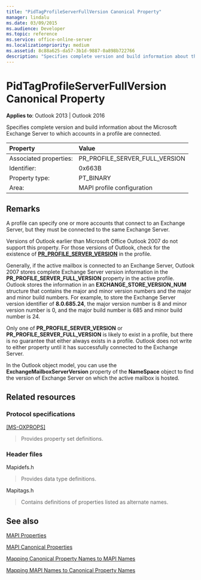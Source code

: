 ```yaml
---
title: "PidTagProfileServerFullVersion Canonical Property" 
manager: lindalu
ms.date: 03/09/2015
ms.audience: Developer
ms.topic: reference
ms.service: office-online-server
ms.localizationpriority: medium
ms.assetid: 8c88a625-da57-3b1d-9887-0a898b722766
description: "Specifies complete version and build information about the Microsoft Exchange Server to which accounts in a profile are connected."
---
```


# PidTagProfileServerFullVersion Canonical Property

**Applies to**: Outlook 2013 | Outlook 2016
  
Specifies complete version and build information about the Microsoft Exchange Server to which accounts in a profile are connected.
  
|Property |Value |
|:-----|:-----|
|Associated properties:  <br/> |PR_PROFILE_SERVER_FULL_VERSION  <br/> |
|Identifier:  <br/> |0x663B  <br/> |
|Property type:  <br/> |PT_BINARY  <br/> |
|Area:  <br/> |MAPI profile configuration  <br/> |

## Remarks

A profile can specify one or more accounts that connect to an Exchange Server, but they must be connected to the same Exchange Server.
  
Versions of Outlook earlier than Microsoft Office Outlook 2007 do not support this property. For those versions of Outlook, check for the existence of **[PR_PROFILE_SERVER_VERSION](pidtagprofileserverversion-canonical-property.md)** in the profile.
  
Generally, if the active mailbox is connected to an Exchange Server, Outlook 2007 stores complete Exchange Server version information in the **PR_PROFILE_SERVER_FULL_VERSION** property in the active profile. Outlook stores the information in an **EXCHANGE_STORE_VERSION_NUM** structure that contains the major and minor version numbers and the major and minor build numbers. For example, to store the Exchange Server version identifier of **8.0.685.24**, the major version number is 8 and minor version number is 0, and the major build number is 685 and minor build number is 24.
  
Only one of **PR_PROFILE_SERVER_VERSION** or **PR_PROFILE_SERVER_FULL_VERSION** is likely to exist in a profile, but there is no guarantee that either always exists in a profile. Outlook does not write to either property until it has successfully connected to the Exchange Server.
  
In the Outlook object model, you can use the **ExchangeMailboxServerVersion** property of the **NameSpace** object to find the version of Exchange Server on which the active mailbox is hosted.
  
## Related resources

### Protocol specifications

[[MS-OXPROPS]](https://msdn.microsoft.com/library/f6ab1613-aefe-447d-a49c-18217230b148%28Office.15%29.aspx)
  
> Provides property set definitions.

### Header files

Mapidefs.h
  
> Provides data type definitions.

Mapitags.h
  
> Contains definitions of properties listed as alternate names.

## See also

[MAPI Properties](mapi-properties.md)
  
[MAPI Canonical Properties](mapi-canonical-properties.md)
  
[Mapping Canonical Property Names to MAPI Names](mapping-canonical-property-names-to-mapi-names.md)
  
[Mapping MAPI Names to Canonical Property Names](mapping-mapi-names-to-canonical-property-names.md)
